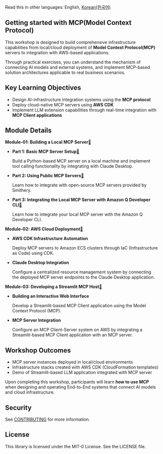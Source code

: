 Read this in other languages: English, [Korean(한국어)](./README.ko.md)

## Getting started with MCP(Model Context Protocol)

This workshop is designed to build comprehensive infrastructure capabilities from local/cloud deployment of **Model Context Protocol(MCP)** servers to integration with AWS-based applications.

Through practical exercises, you can understand the mechanism of connecting AI models and external systems, and implement MCP-based solution architectures applicable to real business scenarios.

## Key Learning Objectives
- Design AI-infrastructure integration systems using the **MCP protocol**
- Deploy cloud-native MCP servers using **AWS CDK**
- Implement LLM extension capabilities through real-time integration with **MCP Client applications**

## Module Details

**Module-01: Building a Local MCP Server**[:link:](./module-01/)
- **Part 1: Basic MCP Server Setup**[:link:](./module-01/part-01/)

  Build a Python-based MCP server on a local machine and implement tool calling functionality by integrating with Claude Desktop.

- **Part 2: Using Public MCP Servers**[:link:](./module-01/part-02/)

  Learn how to integrate with open-source MCP servers provided by Smithery.

- **Part 3: Integrating the Local MCP Server with Amazon Q Developer CLI**[:link:](./module-01/part-03/)

  Learn how to integrate your local MCP server with the Amazon Q Developer CLI.

**Module-02: AWS Cloud Deployment**[:link:](./module-02/)
- **AWS CDK Infrastructure Automation**

  Deploy MCP servers to Amazon ECS clusters through IaC (Infrastructure as Code) using CDK.

- **Claude Desktop Integration**

  Configure a centralized resource management system by connecting the deployed MCP server endpoints to the Claude Desktop application.

**Module-03: Developing a Streamlit MCP Host**[:link:](./module-03/)
- **Building an Interactive Web Interface**

  Develop a Streamlit-based MCP Client application using the Model Context Protocol (MCP).

- **MCP Server Integration**

  Configure an MCP Client-Server system on AWS by integrating a Streamlit-based MCP Client application with an MCP server.

## Workshop Outcomes
- MCP server instances deployed in local/cloud environments
- Infrastructure stacks created with AWS CDK (CloudFormation templates)
- Demo of Streamlit-based LLM application integrated with MCP server

Upon completing this workshop, participants will learn **how to use MCP** when designing and operating End-to-End systems that connect AI models and cloud infrastructure.

## Security

See [CONTRIBUTING](CONTRIBUTING.md#security-issue-notifications) for more information.

## License

This library is licensed under the MIT-0 License. See the LICENSE file.

